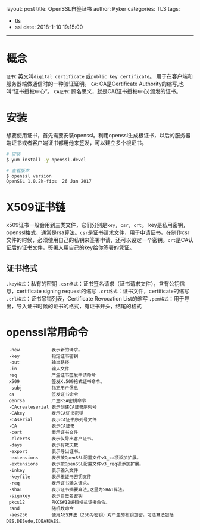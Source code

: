 layout: post
title: OpenSSL自签证书
author: Pyker
categories: TLS
tags:
  - tls
  - ssl
date: 2018-1-10 19:15:00
---

# 概念
`证书`: 英文叫`digital certificate` 或`public key certificate`。 用于在客户端和服务器端做通信时的一种验证证明。
`CA`: CA是Certificate Authority的缩写,也叫“证书授权中心”。
`CA证书`: 顾名思义，就是CA(证书授权中心)颁发的证书。

# 安装
想要使用证书，首先需要安装openssl。利用openssl生成根证书，以后的服务器端证书或者客户端证书都用他来签发，可以建立多个根证书。
```bash
# 安装
$ yum install -y openssl-devel

# 查看版本
$ openssl version
OpenSSL 1.0.2k-fips  26 Jan 2017
```

# X509证书链
x509证书一般会用到三类文件，它们分别是`key`，`csr`，`crt`。 key是私用密钥，openssl格式，通常是rsa算法。`csr`是证书请求文件，用于申请证书。在制作csr文件的时候，必须使用自己的私钥来签署申请，还可以设定一个密钥。`crt`是CA认证后的证书文件，签署人用自己的key给你签署的凭证。

## 证书格式
`.key格式`：私有的密钥
`.csr格式`：证书签名请求（证书请求文件），含有公钥信息，certificate signing request的缩写
`.crt格式`：证书文件，certificate的缩写
`.crl格式`：证书吊销列表，Certificate Revocation List的缩写
`.pem格式`：用于导出，导入证书时候的证书的格式，有证书开头，结尾的格式

# openssl常用命令
```
 -new            表示新的请求。
 -key            指定证书密钥
 -out            输出路径
 -in             输入文件
 req             产生证书签发申请命令
 x509            签发X.509格式证书命令。
 -subj           指定用户信息
 ca              签发证书命令
 genrsa          产生RSA密钥命令
 -CAcreateserial 表示创建CA证书序列号
 -CAkey          表示CA证书密钥
 -CAserial       表示CA证书序列号文件
 -CA             表示CA证书
 -cert           表示证书文件
 -clcerts        表示仅导出客户证书。
 -days           表示有效天数
 -export         表示导出证书。
 -extensions     表示按OpenSSL配置文件v3_ca项添加扩展。
 -extensions     表示按OpenSSL配置文件v3_req项添加扩展。
 -inkey          表示输入文件
 -keyfile        表示根证书密钥文件
 -req            表示证书输入请求。
 -sha1           表示证书摘要算法,这里为SHA1算法。
 -signkey        表示自签名密钥
 pkcs12          PKCS#12编码格式证书命令。
 rand            随机数命令 
 -aes256         使用AES算法（256为密钥）对产生的私钥加密。可选算法包括DES,DESede,IDEA和AES。
```